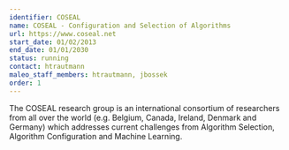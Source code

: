 ```yaml
---
identifier: COSEAL
name: COSEAL - Configuration and Selection of Algorithms
url: https://www.coseal.net
start_date: 01/02/2013
end_date: 01/01/2030
status: running
contact: htrautmann
maleo_staff_members: htrautmann, jbossek
order: 1
---
```

The COSEAL research group is an international consortium of researchers from all over the world (e.g. Belgium, Canada, Ireland, Denmark and Germany) which addresses current challenges from Algorithm Selection, Algorithm Configuration and Machine Learning.
